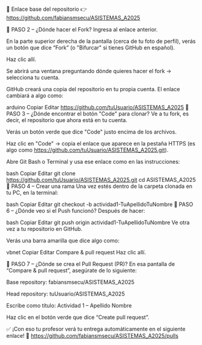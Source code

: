 🔗 Enlace base del repositorio
👉 https://github.com/fabiansmsecu/ASISTEMAS_A2025

🔹 PASO 2 – ¿Dónde hacer el Fork?
Ingresa al enlace anterior.

En la parte superior derecha de la pantalla (cerca de tu foto de perfil), verás un botón que dice “Fork” (o "Bifurcar" si tienes GitHub en español).

Haz clic allí.

Se abrirá una ventana preguntando dónde quieres hacer el fork → selecciona tu cuenta.

GitHub creará una copia del repositorio en tu propia cuenta. El enlace cambiará a algo como:

arduino
Copiar
Editar
https://github.com/tuUsuario/ASISTEMAS_A2025
🔹 PASO 3 – ¿Dónde encontrar el botón "Code" para clonar?
Ve a tu fork, es decir, el repositorio que ahora está en tu cuenta.

Verás un botón verde que dice "Code" justo encima de los archivos.

Haz clic en "Code" → copia el enlace que aparece en la pestaña HTTPS (es algo como https://github.com/tuUsuario/ASISTEMAS_A2025.git).

Abre Git Bash o Terminal y usa ese enlace como en las instrucciones:

bash
Copiar
Editar
git clone https://github.com/tuUsuario/ASISTEMAS_A2025.git
cd ASISTEMAS_A2025
🔹 PASO 4 – Crear una rama
Una vez estés dentro de la carpeta clonada en tu PC, en la terminal:

bash
Copiar
Editar
git checkout -b actividad1-TuApellidoTuNombre
🔹 PASO 6 – ¿Dónde veo si el Push funcionó?
Después de hacer:

bash
Copiar
Editar
git push origin actividad1-TuApellidoTuNombre
Ve otra vez a tu repositorio en GitHub.

Verás una barra amarilla que dice algo como:

vbnet
Copiar
Editar
Compare & pull request
Haz clic allí.

🔹 PASO 7 – ¿Dónde se crea el Pull Request (PR)?
En esa pantalla de “Compare & pull request”, asegúrate de lo siguiente:

Base repository: fabiansmsecu/ASISTEMAS_A2025

Head repository: tuUsuario/ASISTEMAS_A2025

Escribe como título:
Actividad 1 – Apellido Nombre

Haz clic en el botón verde que dice “Create pull request”.

✅ ¡Con eso tu profesor verá tu entrega automáticamente en el siguiente enlace!
📌 https://github.com/fabiansmsecu/ASISTEMAS_A2025/pulls
